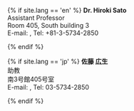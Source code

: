 {% if site.lang == 'en' %}
**Dr. Hiroki Sato**<br>
Assistant Professor<br>
Room 405, South building 3<br>
E-mail: , Tel: +81-3-5734-2850


{% endif %}

{% if site.lang == 'jp' %}
**佐藤 広生**<br>
助教<br>
南3号館405号室<br>
E-mail: , Tel: 03-5734-2850<br>

{% endif %}
